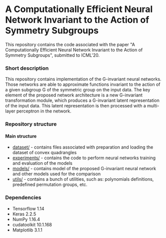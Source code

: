 # A Computationally Efficient Neural Network Invariant to the Action of Symmetry Subgroups

This repository contains the code associated with the paper "A Computationally Efficient Neural Network Invariant to the Action of Symmetry Subgroups",
submitted to ICML'20.

### Short description
This repository contains implementation of the G-invariant neural networks.
Those networks are able to approximate functions invariant to the action of a given subgroup G
of the symmetric group on the input data.
The key element of the proposed network architecture is a new G-invariant transformation module,
which produces a G-invariant latent representation of the input data.
This latent representation is then processed with a multi-layer perceptron in the network.

### Repository structure

#### Main structure
* [dataset/](dataset/README.md) - contains files associated with preparation and loading the dataset of convex quadrangles
* [experiments/](experiments/README.md) - contains the code to perform neural networks training and evaluation of the models
* [models/](models/README.md) - contains model of the proposed G-invariant neural network and other models used for the comparison
* [utils/](utils/README.md) - contains a bunch of utilities, such as: polynomials definitions, predefined permutation groups, etc.


### Dependencies
* Tensorflow 1.14
* Keras 2.2.5
* NumPy 1.16.4
* cudatoolkit 10.1.168
* Matplotlib 3.1.1


